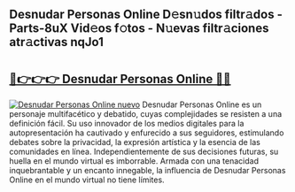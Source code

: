## Desnudar Personas Online D𝚎sn𝚞dos filtr𝚊dos - Parts-8uX Vid𝚎os f𝚘tos - N𝚞evas filtr𝚊ciones atr𝚊ctivas nqJo1

# <h2><a href="http://mb8mc4.tromn.icu/?c=Desnudar+Personas+Online">🔗👉👉👉 Desnudar Personas Online 🔗🔗</a></h2>

[![Desnudar Personas Online nuevo](https://i.imgur.com/pEAQMta.gif)](http://mb8mc4.tromn.icu/?c=Desnudar+Personas+Online)
Desnudar Personas Online es un personaje multifacético y debatido, cuyas complejidades se resisten a una definición fácil.  Su uso innovador de los medios digitales para la autopresentación ha cautivado y enfurecido a sus seguidores, estimulando debates sobre la privacidad, la expresión artística y la esencia de las comunidades en línea. Independientemente de sus decisiones futuras, su huella en el mundo virtual es imborrable. Armada con una tenacidad inquebrantable y un encanto innegable, la influencia de Desnudar Personas Online en el mundo virtual no tiene límites.
